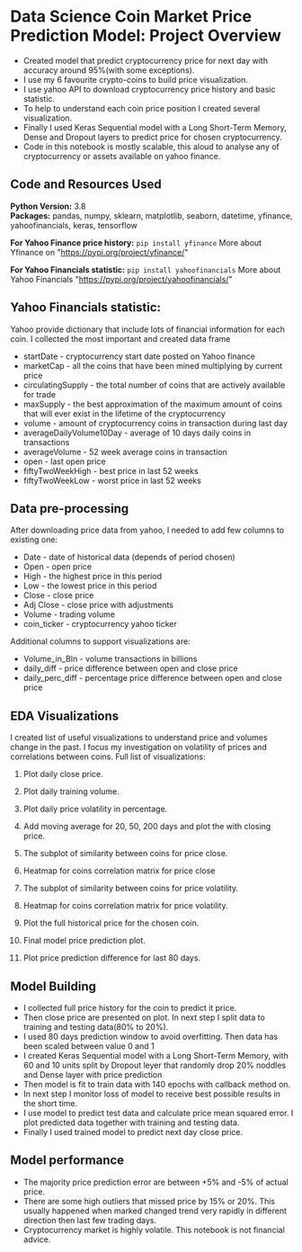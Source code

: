# Data Science Coin Market Price Prediction  Model: Project Overview 
* Created model that predict cryptocurrency price for next day with accuracy around 95%(with some exceptions).
* I use my 6 favourite crypto-coins to build price visualization.
* I use yahoo API to download cryptocurrency price history and basic statistic.
* To help to understand each coin price position I created several visualization.
* Finally I used Keras Sequential model with a Long Short-Term Memory, Dense and Dropout layers to predict price for chosen cryptocurrency.
* Code in this notebook is mostly scalable, this aloud to analyse any of cryptocurrency or assets available on yahoo finance.



## Code and Resources Used 
**Python Version:** 3.8  
**Packages:** pandas, numpy, sklearn, matplotlib, seaborn, datetime, yfinance, yahoofinancials, keras, tensorflow

**For Yahoo Finance price history:** ```pip install yfinance``` More about Yfinance on "https://pypi.org/project/yfinance/"

**For Yahoo Financials statistic:**  ```pip install yahoofinancials``` More about Yahoo Financials "https://pypi.org/project/yahoofinancials/"


## Yahoo Financials statistic:
Yahoo provide dictionary that include lots of financial information for each coin. I collected the most important and created data frame
*	startDate - cryptocurrency start date posted on Yahoo finance
*	marketCap - all the coins that have been mined multiplying by current price
*	circulatingSupply - the total number of coins that are actively available for trade 
*	maxSupply - the best approximation of the maximum amount of coins that will ever exist in the lifetime of the cryptocurrency
*	volume - amount of cryptocurrency coins in transaction during last day
*	averageDailyVolume10Day - average of 10 days daily coins in transactions
*	averageVolume - 52 week average coins in transaction 
*	open - last open price 
*	fiftyTwoWeekHigh - best price in last 52 weeks
*	fiftyTwoWeekLow - worst price in last 52 weeks   

## Data pre-processing
After downloading price data from yahoo, I needed to add few columns to existing one:
* Date - date of historical data (depends of period chosen)
* Open - open price
* High - the highest price in this period
* Low - the lowest price in this period
* Close - close price
* Adj Close - close price with adjustments
* Volume - trading volume
* coin_ticker - cryptocurrency yahoo ticker

Additional columns to support visualizations are:
* Volume_in_Bln - volume transactions in billions
* daily_diff - price difference between open and close price
* daily_perc_diff - percentage price difference between open and close price

## EDA Visualizations
I created list of useful visualizations to understand price and volumes change in the past. I focus my investigation on volatility of prices and  correlations between coins. Full list of visualizations: 
1. Plot daily close price.
2. Plot daily training volume.
3. Plot daily price volatility in percentage.
4. Add moving average for 20, 50, 200 days and plot the with closing price.
5. The subplot of similarity between coins for price close.

6. Heatmap for coins correlation matrix for price close
7. The subplot of similarity between coins for price volatility.
8. Heatmap for coins correlation matrix for price volatility.
9. Plot the full historical price for the chosen coin.
10. Final model price prediction plot.
11. Plot price prediction difference for last 80 days.

## Model Building
* I collected full price history for the coin to predict it price.
* Then close price are presented on plot. In next step I split data to training and testing data(80% to 20%). 
* I used 80 days prediction window to avoid overfitting. Then data has been scaled between value 0 and 1
* I created  Keras Sequential model with a Long Short-Term Memory, with 60 and 10 units split by Dropout leyer that randomly drop 20% noddles and Dense layer with price prediction
* Then model is fit to train data with  140 epochs with callback method on.
* In next step I monitor loss of model to receive best possible results in the short time. 
* I use model to predict test data and calculate price mean squared error. I plot predicted data together with training and testing data.
* Finally I used trained model to predict next day close price.

## Model performance

* The majority price prediction error are between +5% and -5% of actual price.
* There are some high outliers that missed price by 15% or 20%. This usually happened when marked changed trend very rapidly in different direction then last few trading days. 
* Cryptocurrency market is highly volatile. This notebook is not financial advice.

